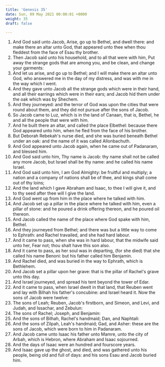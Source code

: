 ```yaml
---
title: 'Genesis 35'
date: Sun, 09 May 2021 00:00:01 +0000
weight: 35
draft: false
  
---
```


1. And God said unto Jacob, Arise, go up to Bethel, and dwell there: and make there an altar unto God, that appeared unto thee when thou fleddest from the face of Esau thy brother.
2. Then Jacob said unto his household, and to all that were with him, Put away the strange gods that are among you, and be clean, and change your garments:
3. And let us arise, and go up to Bethel; and I will make there an altar unto God, who answered me in the day of my distress, and was with me in the way which I went.
4. And they gave unto Jacob all the strange gods which were in their hand, and all their earrings which were in their ears; and Jacob hid them under the oak which was by Shechem.
5. And they journeyed: and the terror of God was upon the cities that were round about them, and they did not pursue after the sons of Jacob.
6. So Jacob came to Luz, which is in the land of Canaan, that is, Bethel, he and all the people that were with him.
7. And he built there an altar, and called the place Elbethel: because there God appeared unto him, when he fled from the face of his brother.
8. But Deborah Rebekah's nurse died, and she was buried beneath Bethel under an oak: and the name of it was called Allonbachuth.
9. And God appeared unto Jacob again, when he came out of Padanaram, and blessed him.
10. And God said unto him, Thy name is Jacob: thy name shall not be called any more Jacob, but Israel shall be thy name: and he called his name Israel.
11. And God said unto him, I am God Almighty: be fruitful and multiply; a nation and a company of nations shall be of thee, and kings shall come out of thy loins;
12. And the land which I gave Abraham and Isaac, to thee I will give it, and to thy seed after thee will I give the land.
13. And God went up from him in the place where he talked with him.
14. And Jacob set up a pillar in the place where he talked with him, even a pillar of stone: and he poured a drink offering thereon, and he poured oil thereon.
15. And Jacob called the name of the place where God spake with him, Bethel.
16. And they journeyed from Bethel; and there was but a little way to come to Ephrath: and Rachel travailed, and she had hard labour.
17. And it came to pass, when she was in hard labour, that the midwife said unto her, Fear not; thou shalt have this son also.
18. And it came to pass, as her soul was in departing, (for she died) that she called his name Benoni: but his father called him Benjamin.
19. And Rachel died, and was buried in the way to Ephrath, which is Bethlehem.
20. And Jacob set a pillar upon her grave: that is the pillar of Rachel's grave unto this day.
21. And Israel journeyed, and spread his tent beyond the tower of Edar.
22. And it came to pass, when Israel dwelt in that land, that Reuben went and lay with Bilhah his father's concubine: and Israel heard it. Now the sons of Jacob were twelve:
23. The sons of Leah; Reuben, Jacob's firstborn, and Simeon, and Levi, and Judah, and Issachar, and Zebulun:
24. The sons of Rachel; Joseph, and Benjamin:
25. And the sons of Bilhah, Rachel's handmaid; Dan, and Naphtali:
26. And the sons of Zilpah, Leah's handmaid; Gad, and Asher: these are the sons of Jacob, which were born to him in Padanaram.
27. And Jacob came unto Isaac his father unto Mamre, unto the city of Arbah, which is Hebron, where Abraham and Isaac sojourned.
28. And the days of Isaac were an hundred and fourscore years.
29. And Isaac gave up the ghost, and died, and was gathered unto his people, being old and full of days: and his sons Esau and Jacob buried him.
